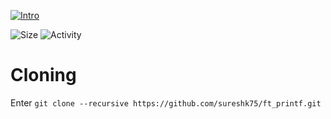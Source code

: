 [![Intro](https://img.shields.io/badge/Cursus-ft_printf-success?style=for-the-badge&logo=42)](https://github.com/sureshk75/42ProjectFiles/blob/main/printf.pdf)
 
![Size](https://img.shields.io/github/languages/code-size/sureshk75/ft_printf?label=Size&style=flat-square)
![Activity](https://img.shields.io/github/last-commit/sureshk75/ft_printf?color=orange&label=Last%20Commit&style=flat-square)

# Cloning
Enter `git clone --recursive https://github.com/sureshk75/ft_printf.git`
